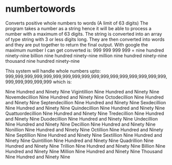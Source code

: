 # numbertowords
Converts positive whole numbers to words (A limit of 63 digits)
The program takes a number as a string hence it will be able to process a number with a maximum of 63 digits.
The string is converted into an array of type string with 3 or less digits long. They are then converted into words and they are put together
to return the final output.
With google the maximum number I can get converted is: 999 999 999 999 =
nine hundred ninety-nine billion nine hundred ninety-nine million nine hundred ninety-nine thousand nine hundred ninety-nine

This system will handle whole numbers upto: 999,999,999,999,999,999,999,999,999,999,999,999,999,999,999,999,999,999,999,999,999,999
which is:

Nine Hundred and Ninety Nine Vigintillion Nine Hundred and Ninety Nine Novemdecillion Nine Hundred and Ninety Nine Octodecillion 
Nine Hundred and Ninety Nine Septendecillion Nine Hundred and Ninety Nine Sexdecillion Nine Hundred and Ninety Nine Quindecillion 
Nine Hundred and Ninety Nine Quattuordecillion Nine Hundred and Ninety Nine Tredecillion Nine Hundred and Ninety Nine Duodecillion
Nine Hundred and Ninety Nine Undecillion Nine Hundred and Ninety Nine Decillion Nine Hundred and Ninety Nine Nonillion Nine Hundred and 
Ninety Nine Octillion Nine Hundred and Ninety Nine Septillion Nine Hundred and Ninety Nine Sextillion Nine Hundred and 
Ninety Nine Quintillion Nine Hundred and Ninety Nine Quadrillion Nine Hundred and Ninety Nine Trillion Nine Hundred and 
Ninety Nine Billion Nine Hundred and Ninety Nine Million Nine Hundred and Ninety Nine Thousand Nine Hundred and Ninety Nine 
